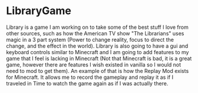 # LibraryGame
Library is a game I am working on to take some of the best stuff I love from other sources, such as how the American TV show "The Librarians" uses magic in a 3 part system (Power to change reality, focus to direct the change, and the effect in the world). Library is also going to have a gui and keyboard controls similar to Minecraft and I am going to add features to my game that I feel is lacking in Minecraft (Not that Minecraft is bad, it is a great game, however there are features I wish existed in vanilla so I would not need to mod to get them). An example of that is how the Replay Mod exists for Minecraft. It allows me to record the gameplay and replay it as if I traveled in Time to watch the game again as if I was actually there.
